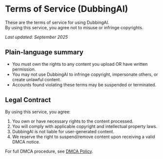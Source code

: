 # Terms of Service (DubbingAI)
These are the terms of service for using DubbingAI.  
By using this service, you agree not to misuse or infringe copyrights.

_Last updated: September 2025_

## Plain-language summary
- You must own the rights to any content you upload OR have written permission.
- You may not use DubbingAI to infringe copyright, impersonate others, or create unlawful content.
- Accounts found violating these terms may be suspended or terminated.

## Legal Contract
By using this service, you agree:
1. You own or have necessary rights to the content processed.
2. You will comply with applicable copyright and intellectual property laws.
3. DubbingAI is not liable for user-generated content.
4. We reserve the right to suspend/remove content upon receiving a valid DMCA notice.

For full DMCA procedure, see [DMCA Policy](/docs/dmca).
